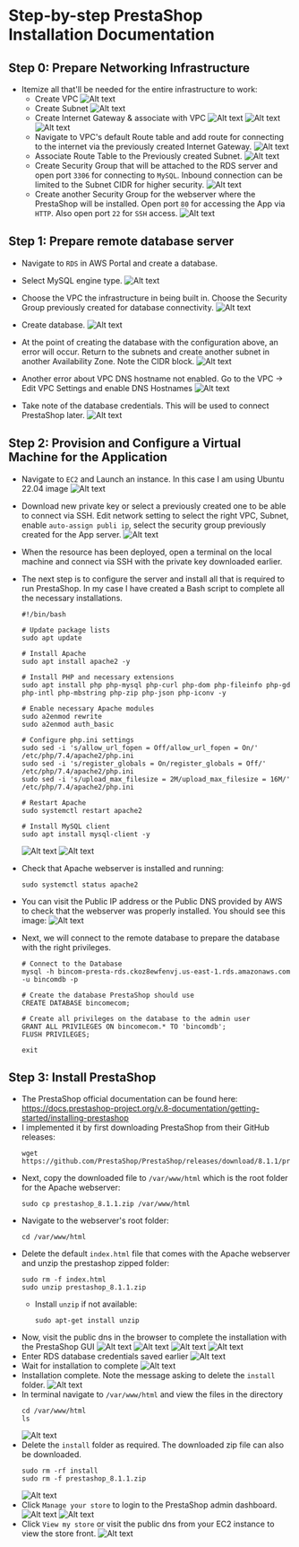 # Step-by-step PrestaShop Installation Documentation

## Step 0: Prepare Networking Infrastructure 
- Itemize all that'll be needed for the entire infrastructure to work:
  - Create VPC
    ![Alt text](./awsimgs/image.png)
  - Create Subnet
    ![Alt text](./awsimgs/image-2.png)
  - Create Internet Gateway & associate with VPC
    ![Alt text](./awsimgs/image22233.png)
    ![Alt text](./awsimgs/image-1111.png)
    ![Alt text](./awsimgs/image-2222.png)
  - Navigate to VPC's default Route table and add route for connecting to the internet via the previously created Internet Gateway.
    ![Alt text](./awsimgs/rtb1image.png)
  - Associate Route Table to the Previously created Subnet. 
    ![Alt text](./awsimgs/rtb-sbntimage.png)
  - Create Security Group that will be attached to the RDS server and open port `3306` for connecting to `MySQL`. Inbound connection can be limited to the Subnet CIDR for higher security.
    ![Alt text](./awsimgs/rds-sg-image.png)
  - Create another Security Group for the webserver where the PrestaShop will be installed. Open port `80` for accessing the App via `HTTP`. Also open port `22` for `SSH` access.
    ![Alt text](./awsimgs/app-sg-image.png)


## Step 1: Prepare remote database server 
- Navigate to `RDS` in AWS Portal and create a database.
- Select MySQL engine type.
  ![Alt text](./awsimgs/rds1image.png)
- Choose the VPC the infrastructure in being built in. Choose the Security Group previously created for database connectivity.
  ![Alt text](./awsimgs/rds2image-1.png)
- Create database.
  ![Alt text](./awsimgs/rds3image-2.png)
- At the point of creating the database with the configuration above, an error will occur. Return to the subnets and create another subnet in another Availability Zone. Note the CIDR block.
  ![Alt text](./awsimgs/add-subnet-image.png)
- Another error about VPC DNS hostname not enabled. Go to the VPC -> Edit VPC Settings and enable DNS Hostnames
  ![Alt text](./awsimgs/dns-hostnames-image-1.png)

- Take note of the database credentials. This will be used to connect PrestaShop later.
  ![Alt text](./awsimgs/dbcredimage.png)



## Step 2: Provision and Configure a Virtual Machine for the Application
- Navigate to `EC2` and Launch an instance. In this case I am using Ubuntu 22.04 image
  ![Alt text](./awsimgs/ec21image.png)

- Download new private key or select a previously created one to be able to connect via SSH. Edit network setting to select the right VPC, Subnet, enable `auto-assign publi ip`, select the security group previously created for the App server.
  ![Alt text](./awsimgs/ec22image.png)

- When the resource has been deployed, open a terminal on the local machine and connect via SSH with the private key downloaded earlier.

- The next step is to configure the server and install all that is required to run PrestaShop. In my case I have created a Bash script to complete all the necessary installations.
  ```
  #!/bin/bash

  # Update package lists
  sudo apt update

  # Install Apache
  sudo apt install apache2 -y

  # Install PHP and necessary extensions
  sudo apt install php php-mysql php-curl php-dom php-fileinfo php-gd php-intl php-mbstring php-zip php-json php-iconv -y

  # Enable necessary Apache modules
  sudo a2enmod rewrite
  sudo a2enmod auth_basic

  # Configure php.ini settings
  sudo sed -i 's/allow_url_fopen = Off/allow_url_fopen = On/' /etc/php/7.4/apache2/php.ini
  sudo sed -i 's/register_globals = On/register_globals = Off/' /etc/php/7.4/apache2/php.ini
  sudo sed -i 's/upload_max_filesize = 2M/upload_max_filesize = 16M/' /etc/php/7.4/apache2/php.ini

  # Restart Apache
  sudo systemctl restart apache2

  # Install MySQL client
  sudo apt install mysql-client -y

  ```
  ![Alt text](./awsimgs/scriptrunimage.png)
  ![Alt text](./awsimgs/setup-run.gif)
- Check that Apache webserver is installed and running:
  ```
  sudo systemctl status apache2
  ```
- You can visit the Public IP address or the Public DNS provided by AWS to check that the webserver was properly installed. You should see this image:
  ![Alt text](./awsimgs/a2worksimage.png)
- Next, we will connect to the remote database to prepare the database with the right privileges.
  ```
  # Connect to the Database
  mysql -h bincom-presta-rds.ckoz8ewfenvj.us-east-1.rds.amazonaws.com -u bincomdb -p

  # Create the database PrestaShop should use
  CREATE DATABASE bincomecom;

  # Create all privileges on the database to the admin user
  GRANT ALL PRIVILEGES ON bincomecom.* TO 'bincomdb';
  FLUSH PRIVILEGES;

  exit
  ```



## Step 3: Install PrestaShop
- The PrestaShop official documentation can be found here: https://docs.prestashop-project.org/v.8-documentation/getting-started/installing-prestashop
- I implemented it by first downloading PrestaShop from their GitHub releases:
  ```
  wget https://github.com/PrestaShop/PrestaShop/releases/download/8.1.1/prestashop_8.1.1.zip
  ```
- Next, copy the downloaded file to `/var/www/html` which is the root folder for the Apache webserver:
  ```
  sudo cp prestashop_8.1.1.zip /var/www/html
  ```
- Navigate to the webserver's root folder:
  ```
  cd /var/www/html
  ```
- Delete the default `index.html` file that comes with the Apache webserver and unzip the prestashop zipped folder:
  ```
  sudo rm -f index.html
  sudo unzip prestashop_8.1.1.zip
  ```
  - Install `unzip` if not available:
    ```
    sudo apt-get install unzip
    ```
- Now, visit the public dns in the browser to complete the installation with the PrestaShop GUI
  ![Alt text](./awsimgs/presta1image.png)
  ![Alt text](./awsimgs/presta2image.png)
  ![Alt text](./awsimgs/presta3image.png)
  ![Alt text](./awsimgs/presta4image.png)
- Enter RDS database credentials saved earlier
  ![Alt text](./awsimgs/presta5image.png)
- Wait for installation to complete
  ![Alt text](./awsimgs/presta6image.png)
- Installation complete. Note the message asking to delete the `install` folder.
  ![Alt text](./awsimgs/presta7image.png)
- In terminal navigate to `/var/www/html` and view the files in the directory
  ```
  cd /var/www/html
  ls
  ```
  ![Alt text](./awsimgs/prestafilesimage.png)
- Delete the `install` folder as required. The downloaded zip file can also be downloaded.
  ```
  sudo rm -rf install
  sudo rm -f prestashop_8.1.1.zip
  ```
  ![Alt text](./awsimgs/prestafiles2image.png)
- Click `Manage your store` to login to the PrestaShop admin dashboard.
  ![Alt text](./awsimgs/prestaloginimage.png)
  ![Alt text](./awsimgs/prestadashboardimage.png)
- Click `View my store` or visit the public dns from your EC2 instance to view the store front.
  ![Alt text](./awsimgs/prestafront.gif)